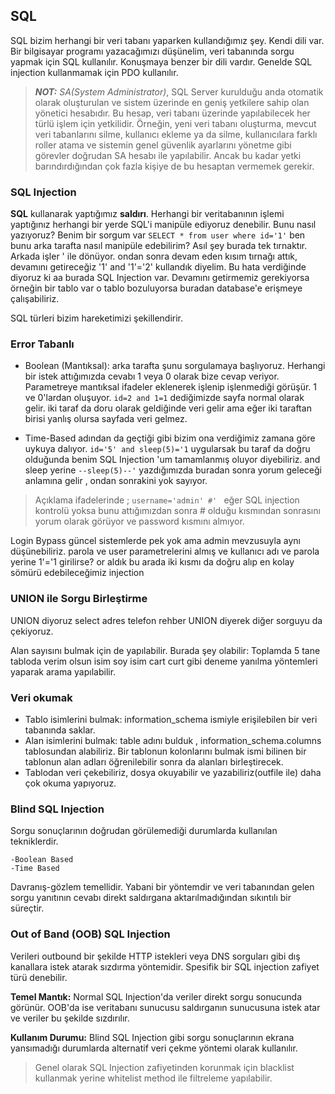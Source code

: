 ## SQL
SQL bizim herhangi bir veri tabanı yaparken kullandığımız şey. Kendi dili var. Bir bilgisayar programı yazacağımızı düşünelim, veri tabanında sorgu yapmak için SQL kullanılır. Konuşmaya benzer bir dili vardır. Genelde SQL injection kullanmamak için PDO kullanılır. 

> ***NOT:*** *SA(System Administrator)*, SQL Server kurulduğu anda otomatik olarak oluşturulan ve sistem üzerinde en geniş yetkilere sahip olan yönetici hesabıdır. Bu hesap, veri tabanı üzerinde yapılabilecek her türlü işlem için yetkilidir. Örneğin, yeni veri tabanı oluşturma, mevcut veri tabanlarını silme, kullanıcı ekleme ya da silme, kullanıcılara farklı roller atama ve sistemin genel güvenlik ayarlarını yönetme gibi görevler doğrudan SA hesabı ile yapılabilir. Ancak bu kadar yetki barındırdığından çok fazla kişiye de bu hesaptan vermemek gerekir. 

### SQL Injection
**SQL** kullanarak yaptığımız **saldırı**. Herhangi bir veritabanının işlemi yaptığınız herhangi bir yerde SQL'i manipüle ediyoruz denebilir. Bunu nasıl yazıyoruz? Benim bir sorgum var ```SELECT * from user where id='1'``` ben bunu arka tarafta nasıl manipüle edebilirim? Asıl şey burada tek tırnaktır. Arkada işler ' ile dönüyor. ondan sonra devam eden kısım tırnağı attık, devamını getireceğiz '1' and '1'='2' kullandık diyelim. Bu hata verdiğinde diyoruz ki aa burada SQL Injection  var. Devamını getirmemiz gerekiyorsa örneğin bir tablo var o tablo bozuluyorsa buradan database'e erişmeye çalışabiliriz.

SQL türleri bizim hareketimizi şekillendirir. 
### Error Tabanlı
- Boolean (Mantıksal): arka tarafta şunu sorgulamaya başlıyoruz. Herhangi bir istek attığımızda cevabı 1 veya 0 olarak bize cevap veriyor. Parametreye mantıksal ifadeler eklenerek işlenip işlenmediği görüşür. 1 ve 0'lardan oluşuyor. ```id=2 and 1=1``` dediğimizde sayfa normal olarak gelir. iki taraf da doru olarak geldiğinde veri gelir ama eğer iki taraftan birisi yanlış olursa sayfada veri gelmez. 

- Time-Based adından da geçtiği gibi bizim ona verdiğimiz zamana göre uykuya dalıyor. ```id='5' and sleep(5)='1``` uygularsak bu taraf da doğru olduğunda benim SQL Injection 'um tamamlanmış oluyor diyebiliriz. and sleep yerine ``` --sleep(5)--' ``` yazdığımızda buradan sonra yorum geleceği anlamına gelir , ondan sonrakini yok sayıyor.

> Açıklama ifadelerinde ; ```username='admin' #' ``` eğer SQL injection kontrolü yoksa bunu attığımızdan sonra # olduğu kısmından sonrasını yorum olarak görüyor ve password kısmını almıyor.

Login Bypass güncel sistemlerde pek yok ama admin mevzusuyla aynı düşünebiliriz. parola ve user parametrelerini almış ve kullanıcı adı ve parola yerine 1'='1 girilirse? or aldık bu arada iki kısmı da doğru alıp en kolay sömürü edebileceğimiz injection

### UNION ile Sorgu Birleştirme
UNION  diyoruz select adres telefon rehber UNION diyerek diğer sorguyu da çekiyoruz.

Alan sayısını bulmak için de yapılabilir. Burada şey olabilir: Toplamda 5 tane tabloda verim olsun isim soy isim cart curt gibi deneme yanılma yöntemleri yaparak arama yapılabilir.

### Veri okumak
- Tablo isimlerini bulmak: information_schema ismiyle erişilebilen bir veri tabanında saklar.
- Alan isimlerini bulmak: table adını bulduk , information_schema.columns tablosundan alabiliriz. Bir tablonun kolonlarını bulmak ismi bilinen bir tablonun alan adları öğrenilebilir sonra da alanları birleştirecek.
- Tablodan veri çekebiliriz, dosya okuyabilir ve yazabiliriz(outfile ile) daha çok okuma yapıyoruz. 

### Blind SQL Injection
Sorgu sonuçlarının doğrudan görülemediği durumlarda kullanılan tekniklerdir.

    -Boolean Based
    -Time Based

Davranış-gözlem temellidir. Yabani bir yöntemdir ve veri tabanından gelen sorgu yanıtının cevabı direkt saldırgana aktarılmadığından sıkıntılı bir süreçtir.

### Out of Band (OOB) SQL Injection

Verileri outbound bir şekilde HTTP istekleri veya DNS sorguları gibi dış kanallara istek atarak sızdırma yöntemidir. Spesifik bir SQL injection zafiyet türü denebilir.

**Temel Mantık:** Normal SQL Injection'da veriler direkt sorgu sonucunda görünür. OOB'da ise veritabanı sunucusu saldırganın sunucusuna istek atar ve veriler bu şekilde sızdırılır.

**Kullanım Durumu:** Blind SQL Injection gibi sorgu sonuçlarının ekrana yansımadığı durumlarda alternatif veri çekme yöntemi olarak kullanılır.

> Genel olarak SQL Injection zafiyetinden korunmak için blacklist kullanmak yerine whitelist method ile filtreleme yapılabilir.

